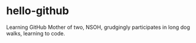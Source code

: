 # hello-github
Learning GitHub
Mother of two, NSOH, grudgingly participates in long dog walks, learning to code.
